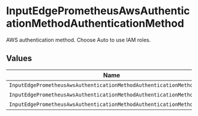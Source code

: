 # InputEdgePrometheusAwsAuthenticationMethodAuthenticationMethod

AWS authentication method. Choose Auto to use IAM roles.


## Values

| Name                                                                   | Value                                                                  |
| ---------------------------------------------------------------------- | ---------------------------------------------------------------------- |
| `InputEdgePrometheusAwsAuthenticationMethodAuthenticationMethodAuto`   | auto                                                                   |
| `InputEdgePrometheusAwsAuthenticationMethodAuthenticationMethodManual` | manual                                                                 |
| `InputEdgePrometheusAwsAuthenticationMethodAuthenticationMethodSecret` | secret                                                                 |